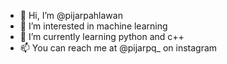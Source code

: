 - 👋 Hi, I’m @pijarpahlawan
- 👀 I’m interested in machine learning
- 🌱 I’m currently learning python and c++
- 📫 You can reach me at @pijarpq_ on instagram

<!---
pijarpahlawan/pijarpahlawan is a ✨ special ✨ repository because its `README.md` (this file) appears on your GitHub profile.
You can click the Preview link to take a look at your changes.
--->
